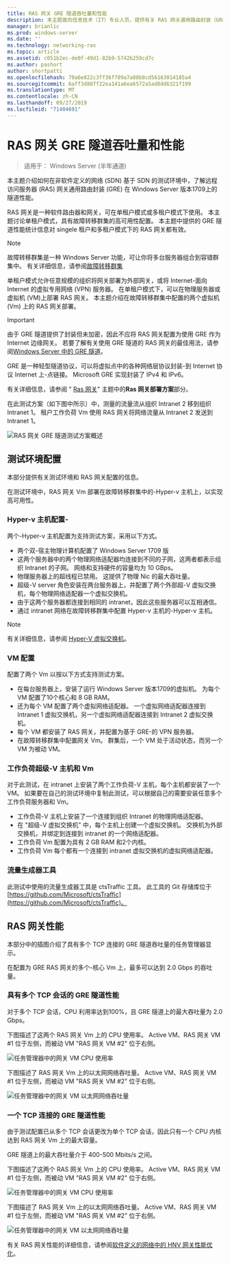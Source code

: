 ```yaml
---
title: RAS 网关 GRE 隧道吞吐量和性能
description: 本主题面向信息技术（IT）专业人员，提供有关 RAS 网关通用路由封装（GRE）隧道的吞吐量性能信息。
manager: brianlic
ms.prod: windows-server
ms.date: ''
ms.technology: networking-ras
ms.topic: article
ms.assetid: c051b2ec-de0f-49d1-82b9-5742b259cd7c
ms.author: pashort
author: shortpatti
ms.openlocfilehash: 79a6e822c3ff36f789a7a08b8cd56163014185a4
ms.sourcegitcommit: 6aff3d88ff22ea141a6ea6572a5ad8dd6321f199
ms.translationtype: MT
ms.contentlocale: zh-CN
ms.lasthandoff: 09/27/2019
ms.locfileid: "71404691"
---
```

# <a name="ras-gateway-gre-tunnel-throughput-and-performance"></a>RAS 网关 GRE 隧道吞吐量和性能

>适用于： Windows Server \(半年通道\)

本主题介绍如何在非软件定义的网络 \(SDN\) 基于 SDN 的测试环境中，了解远程访问服务器 \(RAS\) 网关通用路由封装 \(GRE\) 在 Windows Server 版本1709上的隧道性能。

RAS 网关是一种软件路由器和网关，可在单租户模式或多租户模式下使用。 本主题讨论单租户模式，具有故障转移群集的高可用性配置。 本主题中提供的 GRE 隧道性能统计信息对 singele 租户和多租户模式下的 RAS 网关都有效。

>[!NOTE]
>故障转移群集是一种 Windows Server 功能，可让你将多台服务器组合到容错群集中。 有关详细信息，请参阅[故障转移群集](../../../failover-clustering/failover-clustering-overview.md)

单租户模式允许任意规模的组织将网关部署为外部网关，或将 Internet\-面向 Internet 的虚拟专用网络 \(VPN\) 服务器。 在单租户模式下，可以在物理服务器或虚拟机 \(VM\)上部署 RAS 网关。 本主题介绍在故障转移群集中配置的两个虚拟机 \(Vm\) 上的 RAS 网关部署。

>[!IMPORTANT]
>由于 GRE 隧道提供了封装但未加密，因此不应将 RAS 网关配置为使用 GRE 作为 Internet 边缘网关。 若要了解有关使用 GRE 隧道的 RAS 网关的最佳用法，请参阅[Windows Server 中的 GRE 隧道](gre-tunneling-windows-server.md)。

GRE 是一种轻型隧道协议，可以将虚拟点中的各种网络层协议封装\-到 Internet 协议 Internet 上\-点链接。 Microsoft GRE 实现封装了 IPv4 和 IPv6。

有关详细信息，请参阅 " [Ras 网关](https://docs.microsoft.com/windows-server/remote/remote-access/ras-gateway/ras-gateway#bkmk_deploy)" 主题中的**Ras 网关部署方案**部分。 

在此测试方案（如下图中所示）中，测量的流量流从组织 Intranet 2 移到组织 Intranet 1。 租户工作负荷 Vm 使用 RAS 网关将网络流量从 Intranet 2 发送到 Intranet 1。

![RAS 网关 GRE 隧道测试方案概述](../../media/GRE-Tunnel-Perf/Gre-Infrastructure.jpg)

## <a name="test-environment-configuration"></a>测试环境配置

本部分提供有关测试环境和 RAS 网关配置的信息。

在测试环境中，RAS 网关 Vm 部署在故障转移群集中的\-Hyper-v 主机上，以实现高可用性。

### <a name="hyper-v-host-configuration"></a>Hyper-v 主机配置\-

两个\-Hyper-v 主机配置为支持测试方案，采用以下方式。 

- 两个双\-宿主物理计算机配置了 Windows Server 1709 版
- 这两个服务器中的两个物理网络适配器均连接到不同的子网，这两者都表示组织 Intranet 的子网。 网络和支持硬件的容量均为 10 GBps。
- 物理服务器上的超线程已禁用。 这提供了物理 Nic 的最大吞吐量。
- 超级\-V server 角色安装在两台服务器上，并配置了两个外部超\-V 虚拟交换机，每个物理网络适配器一个虚拟交换机。
- 由于这两个服务器都连接到相同的 intranet，因此这些服务器可以互相通信。
- 通过 intranet 网络在故障转移群集中配置 Hyper-v 主机的\-Hyper-v 主机。 

>[!NOTE]
>有关详细信息，请参阅 [Hyper-V 虚拟交换机](https://docs.microsoft.com/windows-server/virtualization/hyper-v-virtual-switch/hyper-v-virtual-switch)。

### <a name="vm-configuration"></a>VM 配置

配置了两个 Vm 以按以下方式支持测试方案。

- 在每台服务器上，安装了运行 Windows Server 版本1709的虚拟机。 为每个 VM 配置了10个核心和 8 GB RAM。
- 还为每个 VM 配置了两个虚拟网络适配器。 一个虚拟网络适配器连接到 Intranet 1 虚拟交换机，另一个虚拟网络适配器连接到 Intranet 2 虚拟交换机。
- 每个 VM 都安装了 RAS 网关，并配置为基于 GRE\-的 VPN 服务器。
- 在故障转移群集中配置网关 Vm。 群集后，一个 VM 处于活动状态，而另一个 VM 为被动 VM。

### <a name="workload-hyper-v-hosts-and-vms"></a>工作负荷超级\-V 主机和 Vm

对于此测试，在 intranet 上安装了两个工作负荷\-V 主机，每个主机都安装了一个 VM。 如果要在自己的测试环境中复制此测试，可以根据自己的需要安装任意多个工作负荷服务器和 Vm。

- 工作负荷\-V 主机上安装了一个连接到组织 Intranet 的物理网络适配器。
- 在 "超级\-V 虚拟交换机" 中，每个主机上创建一个虚拟交换机。 交换机为外部交换机，并绑定到连接到 intranet 的一个网络适配器。
- 工作负荷 Vm 配置为具有 2 GB RAM 和2个内核。
- 工作负荷 Vm 每个都有一个连接到 intranet 虚拟交换机的虚拟网络适配器。

### <a name="traffic-generator-tool"></a>流量生成器工具

此测试中使用的流量生成器工具是 ctsTraffic 工具。 此工具的 Git 存储库位于[https://github.com/Microsoft/ctsTraffic](https://github.com/Microsoft/ctsTraffic)。

## <a name="ras-gateway-performance"></a>RAS 网关性能

本部分中的插图介绍了具有多个 TCP 连接的 GRE 隧道吞吐量的任务管理器显示。

在配置为 GRE RAS 网关的多个\-核心 Vm 上，最多可以达到 2.0 Gbps 的吞吐量。

### <a name="gre-tunnel-performance-with-multiple-tcp-sessions"></a>具有多个 TCP 会话的 GRE 隧道性能

对于多个 TCP 会话，CPU 利用率达到100%，且 GRE 隧道上的最大吞吐量为 2.0 Gbps。

下图描述了这两个 RAS 网关 Vm 上的 CPU 使用率。 Active VM、RAS 网关 VM #1 位于左侧，而被动 VM "RAS 网关 VM #2" 位于右侧。

![任务管理器中的网关 VM CPU 使用率](../../media/GRE-Tunnel-Perf/Gre-Tunnel-01.jpg)

下图描述了 RAS 网关 Vm 上的以太网网络吞吐量。 Active VM、RAS 网关 VM #1 位于左侧，而被动 VM "RAS 网关 VM #2" 位于右侧。

![任务管理器中的网关 VM 以太网网络吞吐量](../../media/GRE-Tunnel-Perf/Gre-Tunnel-02.jpg)


### <a name="gre-tunnel-performance-with-one-tcp-connection"></a>一个 TCP 连接的 GRE 隧道性能

由于测试配置已从多个 TCP 会话更改为单个 TCP 会话，因此只有一个 CPU 内核达到 RAS 网关 Vm 上的最大容量。

GRE 隧道上的最大吞吐量介于 400-500 Mbits/s 之间。

下图描述了这两个 RAS 网关 Vm 上的 CPU 使用率。 Active VM、RAS 网关 VM #1 位于左侧，而被动 VM "RAS 网关 VM #2" 位于右侧。

![任务管理器中的网关 VM CPU 使用率](../../media/GRE-Tunnel-Perf/Gre-Tunnel-03.jpg)


下图描述了 RAS 网关 Vm 上的以太网网络吞吐量。 Active VM、RAS 网关 VM #1 位于左侧，而被动 VM "RAS 网关 VM #2" 位于右侧。

![任务管理器中的网关 VM 以太网网络吞吐量](../../media/GRE-Tunnel-Perf/Gre-Tunnel-04.jpg)

有关 RAS 网关性能的详细信息，请参阅[软件定义的网络中的 HNV 网关性能优化](https://docs.microsoft.com/windows-server/administration/performance-tuning/subsystem/software-defined-networking/hnv-gateway-performance)。